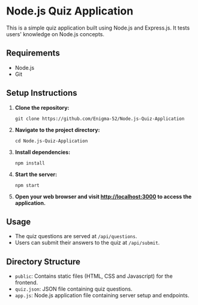 # Node.js Quiz Application

This is a simple quiz application built using Node.js and Express.js. It tests users' knowledge on Node.js concepts.

## Requirements

- Node.js
- Git

## Setup Instructions

1. **Clone the repository:**

   ```
   git clone https://github.com/Enigma-52/Node.js-Quiz-Application
   ```

2. **Navigate to the project directory:**

   ```
   cd Node.js-Quiz-Application
   ```

3. **Install dependencies:**

   ```
   npm install
   ```

4. **Start the server:**

   ```
   npm start
   ```

5. **Open your web browser and visit [http://localhost:3000](http://localhost:3000) to access the application.**

## Usage

- The quiz questions are served at `/api/questions`.
- Users can submit their answers to the quiz at `/api/submit`.

## Directory Structure

- `public`: Contains static files (HTML, CSS and Javascript) for the frontend.
- `quiz.json`: JSON file containing quiz questions.
- `app.js`: Node.js application file containing server setup and endpoints.

